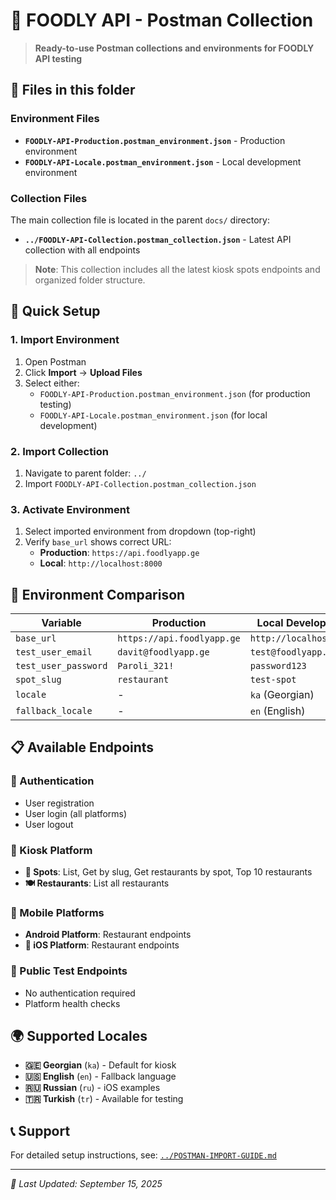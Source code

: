 # 📮 FOODLY API - Postman Collection

> **Ready-to-use Postman collections and environments for FOODLY API testing**

## 📁 Files in this folder

### Environment Files
- **`FOODLY-API-Production.postman_environment.json`** - Production environment
- **`FOODLY-API-Locale.postman_environment.json`** - Local development environment

### Collection Files
The main collection file is located in the parent `docs/` directory:
- **`../FOODLY-API-Collection.postman_collection.json`** - Latest API collection with all endpoints

> **Note**: This collection includes all the latest kiosk spots endpoints and organized folder structure.

## 🚀 Quick Setup

### 1. Import Environment
1. Open Postman
2. Click **Import** → **Upload Files**
3. Select either:
   - `FOODLY-API-Production.postman_environment.json` (for production testing)
   - `FOODLY-API-Locale.postman_environment.json` (for local development)

### 2. Import Collection
1. Navigate to parent folder: `../`
2. Import `FOODLY-API-Collection.postman_collection.json`

### 3. Activate Environment
1. Select imported environment from dropdown (top-right)
2. Verify `base_url` shows correct URL:
   - **Production**: `https://api.foodlyapp.ge`
   - **Local**: `http://localhost:8000`

## 🔧 Environment Comparison

| Variable | Production | Local Development |
|----------|------------|-------------------|
| `base_url` | `https://api.foodlyapp.ge` | `http://localhost:8000` |
| `test_user_email` | `davit@foodlyapp.ge` | `test@foodlyapp.ge` |
| `test_user_password` | `Paroli_321!` | `password123` |
| `spot_slug` | `restaurant` | `test-spot` |
| `locale` | - | `ka` (Georgian) |
| `fallback_locale` | - | `en` (English) |

## 📋 Available Endpoints

### 🔐 Authentication
- User registration
- User login (all platforms)
- User logout

### 🏢 Kiosk Platform
- **📍 Spots**: List, Get by slug, Get restaurants by spot, Top 10 restaurants
- **🍽️ Restaurants**: List all restaurants

### 📱 Mobile Platforms
- **Android Platform**: Restaurant endpoints
- **🍎 iOS Platform**: Restaurant endpoints

### 🧪 Public Test Endpoints
- No authentication required
- Platform health checks

## 🌍 Supported Locales
- **🇬🇪 Georgian** (`ka`) - Default for kiosk
- **🇺🇸 English** (`en`) - Fallback language
- **🇷🇺 Russian** (`ru`) - iOS examples
- **🇹🇷 Turkish** (`tr`) - Available for testing

## 📞 Support
For detailed setup instructions, see: [`../POSTMAN-IMPORT-GUIDE.md`](../POSTMAN-IMPORT-GUIDE.md)

---
*📅 Last Updated: September 15, 2025*